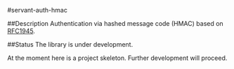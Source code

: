 #servant-auth-hmac

##Description
Authentication via hashed message code (HMAC) based on [RFC1945](https://tools.ietf.org/html/rfc1945#section-11).

##Status
The library is under development.

At the moment here is a project skeleton.
Further development will proceed.
